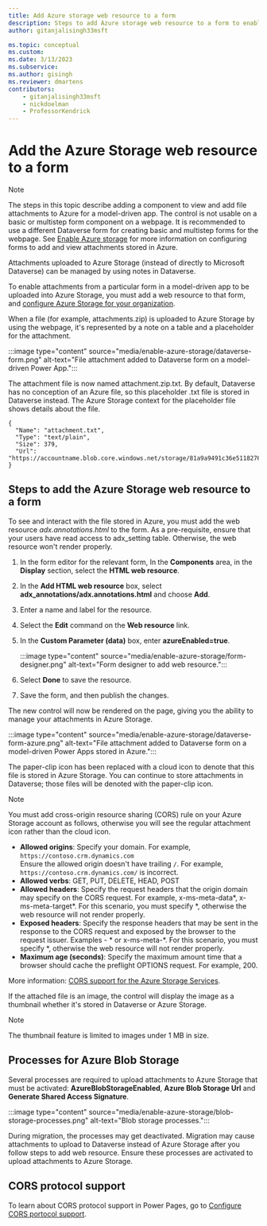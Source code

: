 ```yaml
---
title: Add Azure storage web resource to a form
description: Steps to add Azure storage web resource to a form to enable uploading attachments to Azure Storage.
author: gitanjalisingh33msft

ms.topic: conceptual
ms.custom: 
ms.date: 3/13/2023
ms.subservice: 
ms.author: gisingh
ms.reviewer: dmartens
contributors:
    - gitanjalisingh33msft
    - nickdoelman
    - ProfessorKendrick
---
```


# Add the Azure Storage web resource to a form

> [!NOTE]
> The steps in this topic describe adding a component to view and add file attachments to Azure for a model-driven app. The control is not usable on a basic or multistep form component on a webpage. It is recommended to use a different Dataverse form for creating basic and multistep forms for the webpage. See [Enable Azure storage](enable-azure-storage.md#configure-basic-or-multistep-forms) for more information on configuring forms to add and view attachments stored in Azure.

Attachments uploaded to Azure Storage (instead of directly to Microsoft Dataverse) can be managed by using notes in Dataverse.

To enable attachments from a particular form in a model-driven app to be uploaded into Azure Storage, you must add a web resource to that form, and [configure Azure Storage for your organization](enable-azure-storage.md).

When a file (for example, attachments.zip) is uploaded to Azure Storage by using the webpage, it's represented by a note on a table and a placeholder for the attachment.

:::image type="content" source="media/enable-azure-storage/dataverse-form.png" alt-text="File attachment added to Dataverse form on a model-driven Power App.":::

The attachment file is now named attachment.zip.txt. By default, Dataverse  has no conception of an Azure file, so this placeholder .txt file is stored in Dataverse  instead. The Azure Storage context for the placeholder file shows details about the file.
```
{
  "Name": "attachment.txt",
  "Type": "text/plain",
  "Size": 379,
  "Url": "https://accountname.blob.core.windows.net/storage/81a9a9491c36e51182760026833bcf82/attachment.txt"
}
```

## Steps to add the Azure Storage web resource to a form

To see and interact with the file stored in Azure, you must add the web resource *adx.annotations.html* to the form. As a pre-requisite, ensure that your users have read access to adx_setting table. Otherwise, the web resource won't render properly.

1. In the form editor for the relevant form, In the **Components** area, in the **Display** section, select the **HTML web resource**.

1. In the **Add HTML web resource** box, select **adx_annotations/adx.annotations.html** and choose **Add**.

1. Enter a name and label for the resource.

1. Select the **Edit** command on the **Web resource** link.

1. In the **Custom Parameter (data)** box, enter **azureEnabled=true**. 

    :::image type="content" source="media/enable-azure-storage/form-designer.png" alt-text="Form designer to add web resource.":::

1. Select **Done** to save the resource.

1. Save the form, and then publish the changes.

The new control will now be rendered on the page, giving you the ability to manage your attachments in Azure Storage.

:::image type="content" source="media/enable-azure-storage/dataverse-form-azure.png" alt-text="File attachment added to Dataverse form on a model-driven Power Apps stored in Azure.":::

The paper-clip icon has been replaced with a cloud icon to denote that this file is stored in Azure Storage. You can continue to store attachments in Dataverse; those files will be denoted with the paper-clip icon.

> [!NOTE]
> You must add cross-origin resource sharing (CORS) rule on your Azure Storage account as follows, otherwise you will see the regular attachment icon rather than the cloud icon.
> - **Allowed origins**: Specify your domain. For example, `https://contoso.crm.dynamics.com`  <br /> Ensure the allowed origin doesn't have trailing `/`. For example, `https://contoso.crm.dynamics.com/` is incorrect.
> - **Allowed verbs**: GET, PUT, DELETE, HEAD, POST
> - **Allowed headers**: Specify the request headers that the origin domain may specify on the CORS request. For example, x-ms-meta-data\*, x-ms-meta-target\*. For this scenario, you must specify *, otherwise the web resource will not render properly.
> - **Exposed headers**: Specify the response headers that may be sent in the response to the CORS request and exposed by the browser to the request issuer. Examples - \* or x-ms-meta-\*. For this scenario, you must specify *, otherwise the web resource will not render properly.
> - **Maximum age (seconds)**: Specify the maximum amount time that a browser should cache the preflight OPTIONS request. For example, 200.
> 
> More information: [CORS support for the Azure Storage Services](/rest/api/storageservices/cross-origin-resource-sharing--cors--support-for-the-azure-storage-services).

If the attached file is an image, the control will display the image as a thumbnail whether it's stored in Dataverse  or Azure Storage.

> [!NOTE]
> The thumbnail feature is limited to images under 1 MB in size.

## Processes for Azure Blob Storage

Several processes are required to upload attachments to Azure Storage that must be activated: **AzureBlobStorageEnabled**, **Azure Blob Storage Url** and **Generate Shared Access Signature**.

:::image type="content" source="media/enable-azure-storage/blob-storage-processes.png" alt-text="Blob storage processes.":::

During migration, the processes may get deactivated. Migration may cause attachments to upload to Dataverse instead of Azure Storage after you follow steps to add web resource. Ensure these processes are activated to upload attachments to Azure Storage.

## CORS protocol support

To learn about CORS protocol support in Power Pages, go to [Configure CORS portocol support](/power-apps/maker/portals/configure/cors-support).

